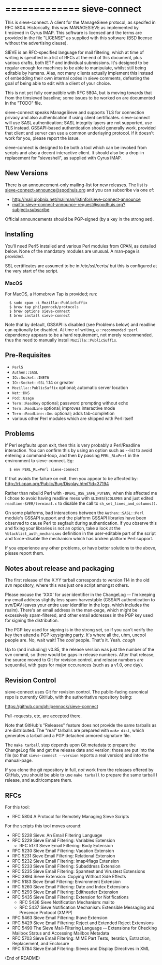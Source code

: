 =============
sieve-connect
=============

This is sieve-connect.  A client for the ManageSieve protocol, as
specifed in RFC 5804.  Historically, this was MANAGESIEVE as implemented
by timsieved in Cyrus IMAP.  This software is licensed and the terms are
provided in the file "LICENSE" as supplied with this software (BSD
license without the advertising clause).

SIEVE is an RFC-specified language for mail filtering, which at time of
writing is specified in a list of RFCs at the end of this document, plus
various drafts, both IETF and individual submissions.  It's designed
to be regular enough for machines to be able to manipulate, whilst still
being editable by humans.  Alas, not many clients actually implement
this instead of embedding their own internal codes in sieve comments,
defeating the goal of being able to edit with a client of your choice.

This is not yet fully compatible with RFC 5804, but is moving towards
that from the timsieved baseline; some issues to be worked on are
documented in the "TODO" file.

sieve-connect speaks ManageSieve and supports TLS for connection privacy
and also authentication if using client certificates.  sieve-connect
will use SASL authentication; SASL integrity layers are not supported,
use TLS instead.  GSSAPI-based authentication should generally work,
provided that client and server can use a common underlaying protocol.
If it doesn't work for you, please report the issue.

sieve-connect is designed to be both a tool which can be invoked from
scripts and also a decent interactive client.  It should also be a
drop-in replacement for "sieveshell", as supplied with Cyrus IMAP.


New Versions
------------

There is an announcement-only mailing-list for new releases.  The list
is <sieve-connect-announce@spodhuis.org> and you can subscribe via one of:
 * <http://mail.globnix.net/mailman/listinfo/sieve-connect-announce>
 * <mailto:sieve-connect-announce-request@spodhuis.org?subject=subscribe>

Official announcements should be PGP-signed (by a key in the strong set).


Installing
----------

You'll need Perl5 installed and various Perl modules from CPAN, as
detailed below.  None of the mandatory modules are unusual.  A man-page is
provided.

SSL certificates are assumed to be in /etc/ssl/certs/ but this is
configured at the very start of the script.


### MacOS

For MacOS, a Homebrew Tap is provided; run:

```console
  $ sudo cpan -i Mozilla::PublicSuffix
  $ brew tap philpennock/protocols
  $ brew options sieve-connect
  $ brew install sieve-connect
```

Note that by default, GSSAPI is disabled (see Problems below) and readline can
optionally be disabled.  At time of writing, a `:recommended` `:perl`
dependency appears to be a hard requirement, not merely recommended, thus the
need to manually install `Mozilla::PublicSuffix`.


Pre-Requisites
--------------

 * `Perl5`
 * `Authen::SASL`
 * `IO::Socket::INET6`
 * `IO::Socket::SSL`         1.14 or greater
 * `Mozilla::PublicSuffix`   optional; automatic server location
 * `Net::DNS`
 * `Pod::Usage`
 * `Term::ReadKey`           optional; password prompting without echo
 * `Term::ReadLine`          optional; improves interactive mode
 * `Term::ReadLine::Gnu`     optional; adds tab-completion
 * various other Perl modules which are shipped with Perl itself


Problems
--------

If Perl segfaults upon exit, then this is very probably a Perl/Readline
interaction.  You can confirm this by using an option such as --list to
avoid entering a command-loop, and then by passing `PERL_RL=Perl` in the
environment to sieve-connect.  Eg:

```console
  $ env PERL_RL=Perl sieve-connect
```

If that avoids the failure on exit, then you appear to be affected by:
  <http://rt.cpan.org/Public/Bug/Display.html?id=37194>

Rather than rebuild Perl with `-DPERL_USE_SAFE_PUTENV`, when this affected me I
chose to avoid having readline mess with `$LINES`/`$COLUMNS` and just edited
`readline-$VER/terminal.c` to disable the call to `sh_set_lines_and_columns()`.


On some platforms, bad interactions between the `Authen::SASL::Perl` module's
GSSAPI support and the platform GSSAPI libraries have been observed to cause
Perl to segfault during authentication.  If you observe this and fixing your
libraries is not an option, take a look at the `%blacklist_auth_mechanisms`
definition in the user-editable part of the script and force-disable the
mechanism which has broken platform Perl support.


If you experience any other problems, or have better solutions to the above,
please report them.


Notes about release and packaging
---------------------------------

The first release of the X.YY tarball corresponds to version 114 in the
old svn repository, where this was just one script amongst others.

Please excuse the 'XXX' for user identifier in the ChangeLog -- I'm
keeping my email address slightly less spam-harvestable (GSSAPI
authentication to svn/DAV leaves your entire user identifier in the
logs, which includes the realm).  There's an email address in the
man-page, which might be excessively spam-filtered, and other email
addresses in the PGP key used for signing the distribution.

The PGP key used for signing is in the strong set, so if you can't
verify the key then attend a PGP keysigning party.  It's where all the,
uhm, uncool people are.  No, wait wait!  The _cool_ people.  That's it.
Yeah.  *cough*

Up to (and including) v0.85, the release version was just the number of the
svn commit, so there would be gaps in release numbers.  After that release,
the source moved to Git for revision control, and release numbers are
sequential, with gaps for major occurances (such as a v1.0, one day).


Revision Control
----------------

sieve-connect uses Git for revision control.  The public-facing canonical repo
is currently GitHub, with the authoritative repository being:

 <https://github.com/philpennock/sieve-connect>

Pull-requests, etc, are accepted there.

Note that GitHub's "Releases" feature does not provide the same tarballs as are
distributed.  The "real" tarballs are prepared with `make dist`, which
generates a tarball and a PGP detached armored signature file.

The `make tarball` step depends upon Git metadata to prepare the ChangeLog file
and get the release date and version; those are put into the file (so that
`sieve-connect --version` reports a real version) and into the manual-page.

If you clone the git repository in full, *not* work from the releases offered
by GitHub, you should be able to use `make tarball` to prepare the same tarball
I release, and audit/compare them.


RFCs
----

For this tool:

 * RFC 5804 A Protocol for Remotely Managing Sieve Scripts

For the scripts this tool moves around:

 * RFC 5228 Sieve: An Email Filtering Language
 * RFC 5229 Sieve Email Filtering: Variables Extension
   * RFC 5173 Sieve Email Filtering: Body Extension
 * RFC 5230 Sieve Email Filtering: Vacation Extension
 * RFC 5231 Sieve Email Filtering: Relational Extension
 * RFC 5232 Sieve Email Filtering: Imap4flags Extension
 * RFC 5233 Sieve Email Filtering: Subaddress Extension
 * RFC 5235 Sieve Email Filtering: Spamtest and Virustest Extensions
 * RFC 3894 Sieve Extension: Copying Without Side Effects
 * RFC 5183 Sieve Email Filtering: Environment Extension
 * RFC 5260 Sieve Email Filtering: Date and Index Extensions
 * RFC 5293 Sieve Email Filtering: Editheader Extension
 * RFC 5435 Sieve Email Filtering: Extension for Notifications
   * RFC 5436 Sieve Notification Mechanism: mailto
   * RFC 5437 Sieve Notification Mechanism: Extensible Messaging and Presence Protocol (XMPP)
 * RFC 5463 Sieve Email Filtering:  Ihave Extension
 * RFC 5429 Sieve Email Filtering: Reject and Extended Reject Extensions
 * RFC 5490 The Sieve Mail-Filtering Language -- Extensions for Checking Mailbox Status and Accessing Mailbox Metadata
 * RFC 5703 Sieve Email Filtering: MIME Part Tests, Iteration, Extraction, Replacement, and Enclosure
 * RFC 5784 Sieve Email Filtering:  Sieves and Display Directives in XML

(End of README)
